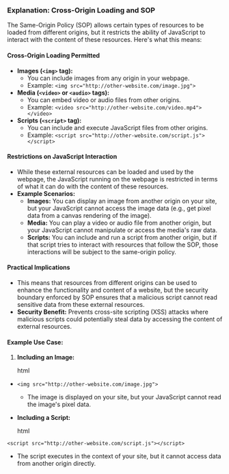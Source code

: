 ### Explanation: Cross-Origin Loading and SOP

The Same-Origin Policy (SOP) allows certain types of resources to be loaded from different origins, but it restricts the ability of JavaScript to interact with the content of these resources. Here's what this means:

#### Cross-Origin Loading Permitted

- **Images (`<img>` tag):**
    - You can include images from any origin in your webpage.
    - Example: `<img src="http://other-website.com/image.jpg">`
- **Media (`<video>` or `<audio>` tags):**
    - You can embed video or audio files from other origins.
    - Example: `<video src="http://other-website.com/video.mp4"></video>`
- **Scripts (`<script>` tag):**
    - You can include and execute JavaScript files from other origins.
    - Example: `<script src="http://other-website.com/script.js"></script>`

#### Restrictions on JavaScript Interaction

- While these external resources can be loaded and used by the webpage, the JavaScript running on the webpage is restricted in terms of what it can do with the content of these resources.
- **Example Scenarios:**
    - **Images:** You can display an image from another origin on your site, but your JavaScript cannot access the image data (e.g., get pixel data from a canvas rendering of the image).
    - **Media:** You can play a video or audio file from another origin, but your JavaScript cannot manipulate or access the media's raw data.
    - **Scripts:** You can include and run a script from another origin, but if that script tries to interact with resources that follow the SOP, those interactions will be subject to the same-origin policy.

#### Practical Implications

- This means that resources from different origins can be used to enhance the functionality and content of a website, but the security boundary enforced by SOP ensures that a malicious script cannot read sensitive data from these external resources.
- **Security Benefit:** Prevents cross-site scripting (XSS) attacks where malicious scripts could potentially steal data by accessing the content of external resources.

#### Example Use Case:

1. **Including an Image:**
    
    html
    

- `<img src="http://other-website.com/image.jpg">`
    
    - The image is displayed on your site, but your JavaScript cannot read the image's pixel data.
- **Including a Script:**
    
    html
    

`<script src="http://other-website.com/script.js"></script>`

- The script executes in the context of your site, but it cannot access data from another origin directly.
